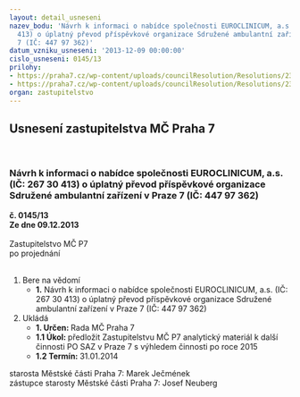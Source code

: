 ```yaml
---
layout: detail_usneseni
nazev_bodu: 'Návrh k informaci o nabídce společnosti EUROCLINICUM, a.s. (IČ: 267 30
  413) o úplatný převod příspěvkové organizace Sdružené ambulantní zařízení v Praze
  7 (IČ: 447 97 362)'
datum_vzniku_usneseni: '2013-12-09 00:00:00'
cislo_usneseni: 0145/13
prilohy:
- https://praha7.cz/wp-content/uploads/councilResolution/Resolutions/23201/8-13-euroclinicum.pdf
- https://praha7.cz/wp-content/uploads/councilResolution/Resolutions/23201/8-13-usnesen%c3%ad_rm%c4%8d_p7_%c4%8d._0960_13-r_z_%c4%8d._62_ze_dne_03.12.2013_-_euroclinicum.doc
organ: zastupitelstvo
---
```

<div id="ucUsn_pList" class="usn">
	<span><h2>Usnesení zastupitelstva MČ Praha 7 </h2>
<br></span><div class="standBody">
<span><h3>Návrh k informaci o nabídce společnosti EUROCLINICUM, a.s. (IČ: 267 30 413) o úplatný převod příspěvkové organizace Sdružené ambulantní zařízení v Praze 7 (IČ: 447 97 362)</h3></span><div class="center">
		<strong>č. 0145/13</strong><br>
	</div>
<div class="center">
		<strong>Ze dne 09.12.2013</strong><br><br>
	</div>Zastupitelstvo MČ P7<br> po projednání<br><br><ol>
<li>Bere na vědomí<ul><li>
<strong>1.</strong> Návrh k informaci o nabídce společnosti EUROCLINICUM, a.s. (IČ: 267 30 413) o úplatný převod příspěvkové organizace Sdružené ambulantní zařízení v Praze 7 (IČ: 447 97 362)</li></ul>
</li>
<li>Ukládá<ul>
<li>
<strong>1. Určen: </strong>Rada MČ Praha 7</li>
<li>
<strong>1.1 Úkol: </strong>předložit Zastupitelstvu MČ P7 analytický materiál k další činnosti PO SAZ v Praze 7 s výhledem činnosti po roce 2015 </li>
<li>
<strong>1.2 Termín: </strong>31.01.2014</li>
</ul>
</li>
</ol>starosta Městské části Praha 7: Marek Ječmének<br>zástupce starosty Městské části Praha 7: Josef Neuberg
</div>
</div>